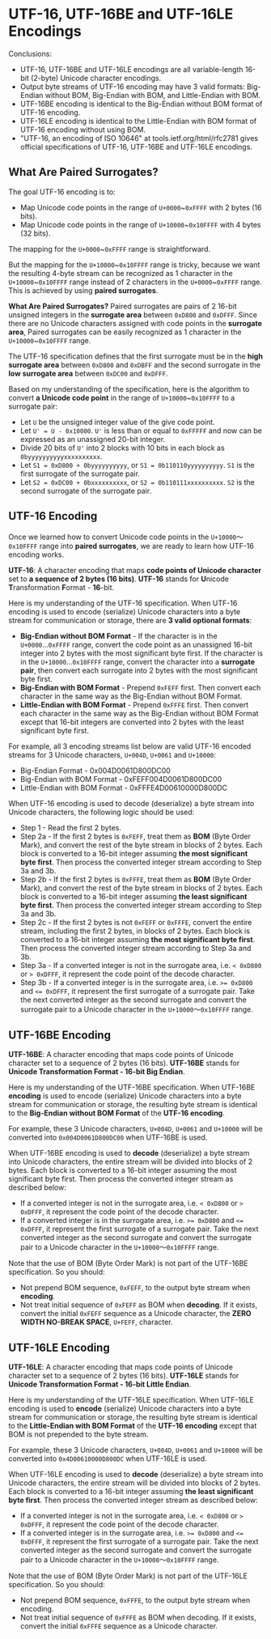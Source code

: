 # UTF-16, UTF-16BE and UTF-16LE Encodings

Conclusions:

- UTF-16, UTF-16BE and UTF-16LE encodings are all variable-length 16-bit (2-byte) Unicode character encodings.
- Output byte streams of UTF-16 encoding may have 3 valid formats: Big-Endian without BOM, Big-Endian with BOM, and Little-Endian with BOM.
- UTF-16BE encoding is identical to the Big-Endian without BOM format of UTF-16 encoding.
- UTF-16LE encoding is identical to the Little-Endian with BOM format of UTF-16 encoding without using BOM.
- "UTF-16, an encoding of ISO 10646" at tools.ietf.org/html/rfc2781 gives official specifications of UTF-16, UTF-16BE and UTF-16LE encodings.

## What Are Paired Surrogates?

The goal UTF-16 encoding is to:

- Map Unicode code points in the range of `U+0000`~`0xFFFF` with 2 bytes (16 bits).
- Map Unicode code points in the range of `U+10000`~`0x10FFFF` with 4 bytes (32 bits).

The mapping for the `U+0000`~`0xFFFF` range is straightforward.

But the mapping for the `U+10000`~`0x10FFFF` range is tricky, because we want the resulting 4-byte stream can be recognized as 1 character in the `U+10000`~`0x10FFFF` range instead of 2 characters in the `U+0000`~`0xFFFF` range. This is achieved by using **paired surrogates**.

**What Are Paired Surrogates?** Paired surrogates are pairs of 2 16-bit unsigned integers in the **surrogate area** between `0xD800` and `0xDFFF`. Since there are no Unicode characters assigned with code points in the **surrogate area**, Paired surrogates can be easily recognized as 1 character in the `U+10000`~`0x10FFFF` range.

The UTF-16 specification defines that the first surrogate must be in the **high surrogate area** between `0xD800` and `0xDBFF` and the second surrogate in the **low surrogate area** between `0xDC00` and `0xDFFF`.

Based on my understanding of the specification, here is the algorithm to convert **a Unicode code point** in the range of `U+10000`~`0x10FFFF` to a surrogate pair:

- Let `U` be the unsigned integer value of the give code point.
- Let `U' = U - 0x10000`. `U'` is less than or equal to `0xFFFFF` and now can be expressed as an unassigned 20-bit integer.
- Divide 20 bits of `U'` into 2 blocks with 10 bits in each block as `0byyyyyyyyyyxxxxxxxxxx`.
- Let `S1 = 0xD800 + 0byyyyyyyyyy`, or `S1 = 0b110110yyyyyyyyyy`. `S1` is the first surrogate of the surrogate pair.
- Let `S2 = 0xDC00 + 0bxxxxxxxxxx`, or `S2 = 0b110111xxxxxxxxxx`. `S2` is the second surrogate of the surrogate pair.

## UTF-16 Encoding

Once we learned how to convert Unicode code points in the `U+10000`～`0x10FFFF` range into **paired surrogates**, we are ready to learn how UTF-16 encoding works.

**UTF-16**: A character encoding that maps **code points of Unicode character** set to **a sequence of 2 bytes (16 bits)**. **UTF-16** stands for **U**nicode **T**ransformation **F**ormat - **16**-bit.

Here is my understanding of the UTF-16 specification. When UTF-16 encoding is used to encode (serialize) Unicode characters into a byte stream for communication or storage, there are **3 valid optional formats**:

- **Big-Endian without BOM Format** - If the character is in the `U+0000`...`0xFFFF` range, convert the code point as an unassigned 16-bit integer into 2 bytes with the most significant byte first. If the character is in the `U+10000`...`0x10FFFF` range, convert the character into a **surrogate pair**, then convert each surrogate into 2 bytes with the most significant byte first.
- **Big-Endian with BOM Format** - Prepend `0xFEFF` first. Then convert each character in the same way as the Big-Endian without BOM Format.
- **Little-Endian with BOM Format** - Prepend `0xFFFE` first. Then convert each character in the same way as the Big-Endian without BOM Format except that 16-bit integers are converted into 2 bytes with the least significant byte first.

For example, all 3 encoding streams list below are valid UTF-16 encoded streams for 3 Unicode characters, `U+004D`, `U+0061` and `U+10000`:

- Big-Endian Format - 0x004D0061D800DC00
- Big-Endian with BOM Format - 0xFEFF004D0061D800DC00
- Little-Endian with BOM Format - 0xFFFE4D00610000D800DC

When UTF-16 encoding is used to decode (deserialize) a byte stream into Unicode characters, the following logic should be used:

- Step 1 - Read the first 2 bytes.
- Step 2a - If the first 2 bytes is `0xFEFF`, treat them as **BOM** (Byte Order Mark), and convert the rest of the byte stream in blocks of 2 bytes. Each block is converted to a 16-bit integer assuming **the most significant byte first**. Then process the converted integer stream according to Step 3a and 3b.
- Step 2b - If the first 2 bytes is `0xFFFE`, treat them as **BOM** (Byte Order Mark), and convert the rest of the byte stream in blocks of 2 bytes. Each block is converted to a 16-bit integer assuming **the least significant byte first**. Then process the converted integer stream according to Step 3a and 3b.
- Step 2c - If the first 2 bytes is not `0xFEFF` or `0xFFFE`, convert the entire stream, including the first 2 bytes, in blocks of 2 bytes. Each block is converted to a 16-bit integer assuming **the most significant byte first**. Then process the converted integer stream according to Step 3a and 3b.
- Step 3a - If a converted integer is not in the surrogate area, i.e. `< 0xD800` or `> 0xDFFF`, it represent the code point of the decode character.
- Step 3b - If a converted integer is in the surrogate area, i.e. `>= 0xD800` and `<= 0xDFFF`, it represent the first surrogate of a surrogate pair. Take the next converted integer as the second surrogate and convert the surrogate pair to a Unicode character in the `U+10000`～`0x10FFFF` range.

## UTF-16BE Encoding

**UTF-16BE**: A character encoding that maps code points of Unicode character set to a sequence of 2 bytes (16 bits). **UTF-16BE** stands for **Unicode Transformation Format - 16-bit Big Endian**.

Here is my understanding of the UTF-16BE specification. When UTF-16BE **encoding** is used to encode (serialize) Unicode characters into a byte stream for communication or storage, the resulting byte stream is identical to the **Big-Endian without BOM Format** of the **UTF-16 encoding**.

For example, these 3 Unicode characters, `U+004D`, `U+0061` and `U+10000` will be converted into `0x004D0061D800DC00` when UTF-16BE is used.

When UTF-16BE encoding is used to **decode** (deserialize) a byte stream into Unicode characters, the entire stream will be divided into blocks of 2 bytes. Each block is converted to a 16-bit integer assuming the most significant byte first. Then process the converted integer stream as described below:

- If a converted integer is not in the surrogate area, i.e. `< 0xD800` or `> 0xDFFF`, it represent the code point of the decode character.
- If a converted integer is in the surrogate area, i.e. `>= 0xD800` and `<= 0xDFFF`, it represent the first surrogate of a surrogate pair. Take the next converted integer as the second surrogate and convert the surrogate pair to a Unicode character in the `U+10000`～`0x10FFFF` range.

Note that the use of BOM (Byte Order Mark) is not part of the UTF-16BE specification. So you should:

- Not prepend BOM sequence, `0xFEFF`, to the output byte stream when **encoding**.
- Not treat initial sequence of `0xFEFF` as BOM when **decoding**. If it exists, convert the initial `0xFEFF` sequence as a Unicode character, the **ZERO WIDTH NO-BREAK SPACE**, `U+FEFF`, character.

## UTF-16LE Encoding

**UTF-16LE**: A character encoding that maps code points of Unicode character set to a sequence of 2 bytes (16 bits). **UTF-16LE** stands for **Unicode Transformation Format - 16-bit Little Endian**.

Here is my understanding of the UTF-16LE specification. When UTF-16LE encoding is used to **encode** (serialize) Unicode characters into a byte stream for communication or storage, the resulting byte stream is identical to the **Little-Endian with BOM Format** of the **UTF-16 encoding** except that BOM is not prepended to the byte stream.

For example, these 3 Unicode characters, `U+004D`, `U+0061` and `U+10000` will be converted into `0x4D00610000D800DC` when UTF-16LE is used.

When UTF-16LE encoding is used to **decode** (deserialize) a byte stream into Unicode characters, the entire stream will be divided into blocks of 2 bytes. Each block is converted to a 16-bit integer assuming **the least significant byte first**. Then process the converted integer stream as described below:

- If a converted integer is not in the surrogate area, i.e. `< 0xD800` or `> 0xDFFF`, it represent the code point of the decode character.
- If a converted integer is in the surrogate area, i.e. `>= 0xD800` and `<= 0xDFFF`, it represent the first surrogate of a surrogate pair. Take the next converted integer as the second surrogate and convert the surrogate pair to a Unicode character in the `U+10000`～`0x10FFFF` range.

Note that the use of BOM (Byte Order Mark) is not part of the UTF-16LE specification. So you should:

- Not prepend BOM sequence, `0xFFFE`, to the output byte stream when encoding.
- Not treat initial sequence of `0xFFFE` as BOM when decoding. If it exists, convert the initial `0xFFFE` sequence as a Unicode character.
